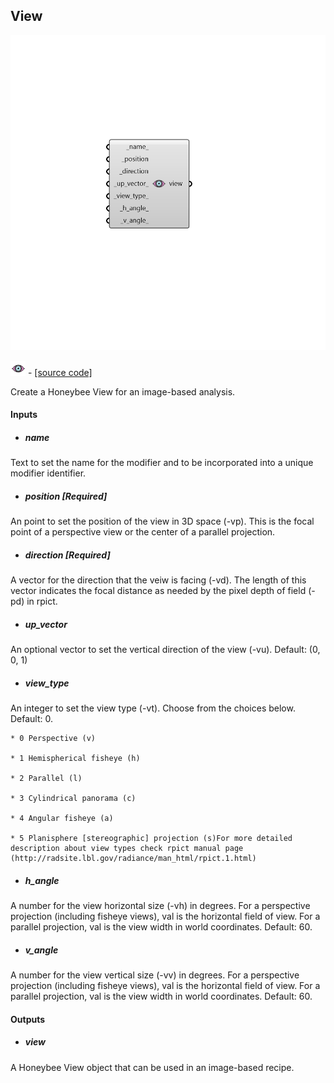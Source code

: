 ## View

![](../../images/components/View.png)

![](../../images/icons/View.png) - [[source code]](https://github.com/ladybug-tools/honeybee-grasshopper-radiance/blob/master/honeybee_grasshopper_radiance/src//HB%20View.py)


Create a Honeybee View for an image-based analysis. 



#### Inputs
* ##### name 
Text to set the name for the modifier and to be incorporated into a unique modifier identifier. 
* ##### position [Required]
An point to set the position of the view in 3D space (-vp). This is the focal point of a perspective view or the center of a parallel projection. 
* ##### direction [Required]
A vector for the direction that the veiw is facing (-vd). The length of this vector indicates the focal distance as needed by the pixel depth of field (-pd) in rpict. 
* ##### up_vector 
An optional vector to set the vertical direction of the view (-vu). Default: (0, 0, 1) 
* ##### view_type 
An integer to set the view type (-vt). Choose from the choices below. Default: 0. 

    * 0 Perspective (v)

    * 1 Hemispherical fisheye (h)

    * 2 Parallel (l)

    * 3 Cylindrical panorama (c)

    * 4 Angular fisheye (a)

    * 5 Planisphere [stereographic] projection (s)For more detailed description about view types check rpict manual page (http://radsite.lbl.gov/radiance/man_html/rpict.1.html) 
* ##### h_angle 
A number for the view horizontal size (-vh) in degrees. For a perspective projection (including fisheye views), val is the horizontal field of view. For a parallel projection, val is the view width in world coordinates. Default: 60. 
* ##### v_angle 
A number for the view vertical size (-vv) in degrees. For a perspective projection (including fisheye views), val is the horizontal field of view. For a parallel projection, val is the view width in world coordinates. Default: 60. 

#### Outputs
* ##### view
A Honeybee View object that can be used in an image-based recipe. 